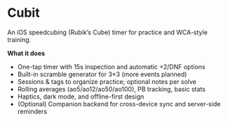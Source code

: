 # Cubit

An iOS speedcubing (Rubik’s Cube) timer for practice and WCA-style training.

**What it does**
- One-tap timer with 15s inspection and automatic +2/DNF options
- Built-in scramble generator for 3×3 (more events planned)
- Sessions & tags to organize practice; optional notes per solve
- Rolling averages (ao5/ao12/ao50/ao100), PB tracking, basic stats
- Haptics, dark mode, and offline-first design
- (Optional) Companion backend for cross-device sync and server-side reminders
